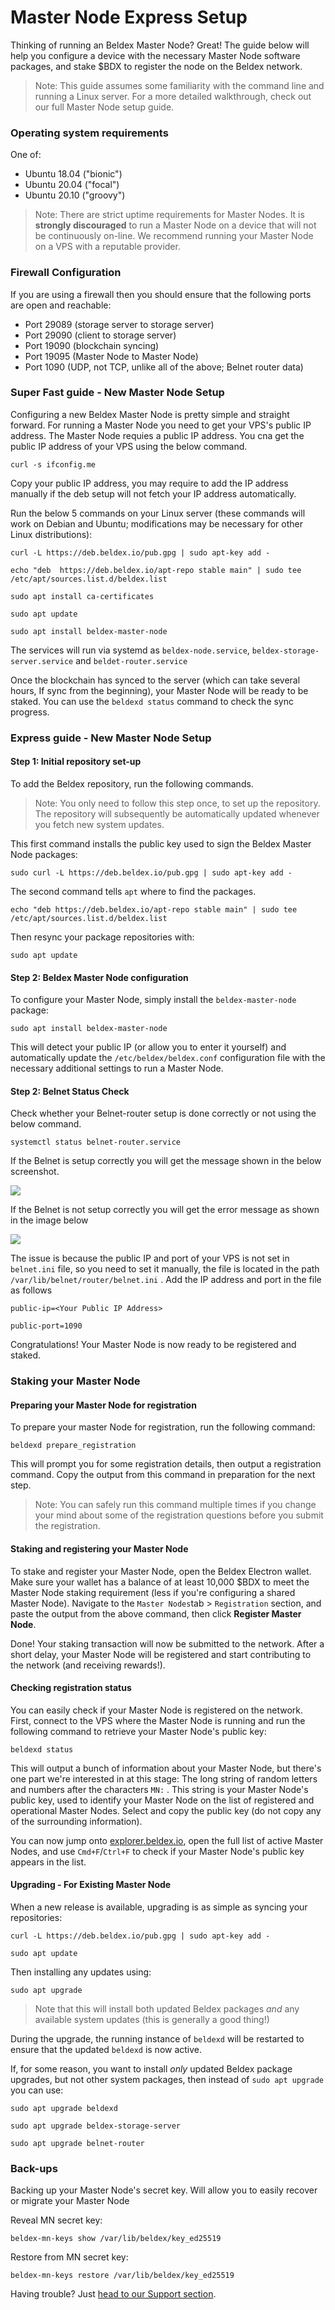 # Master Node Express Setup

Thinking of running an Beldex Master Node? Great! The guide below will help you configure a device with the necessary Master Node software packages, and stake $BDX to register the node on the Beldex network.

> Note: This guide assumes some familiarity with the command line and running a Linux server. For a more detailed walkthrough, check out our full Master Node setup guide.

### Operating system requirements

One of:

* Ubuntu 18.04 ("bionic")
* Ubuntu 20.04 ("focal")
* Ubuntu 20.10 ("groovy")

> Note: There are strict uptime requirements for Master Nodes. It is **strongly discouraged** to run a Master Node on a device that will not be continuously on-line. We recommend running your Master Node on a VPS with a reputable provider.

### Firewall Configuration

If you are using a firewall then you should ensure that the following ports are open and reachable:

* Port 29089 (storage server to storage server)
* Port 29090 (client to storage server)
* Port 19090 (blockchain syncing)
* Port 19095 (Master Node to Master Node)
* Port 1090 (UDP, not TCP, unlike all of the above; Belnet router data)

### Super Fast guide - New Master Node Setup

Configuring a new Beldex Master Node is pretty simple and straight forward. For running a Master Node you need to get your VPS's public IP address. The Master Node requies a public IP address. You cna get the public IP address of your VPS using the below command.

```
curl -s ifconfig.me
```

Copy your public IP address, you may require to add the IP address manually if the deb setup will not fetch your IP address automatically.

Run the below 5 commands on your Linux server (these commands will work on Debian and Ubuntu; modifications may be necessary for other Linux distributions):

```
curl -L https://deb.beldex.io/pub.gpg | sudo apt-key add -

echo "deb  https://deb.beldex.io/apt-repo stable main" | sudo tee /etc/apt/sources.list.d/beldex.list

sudo apt install ca-certificates

sudo apt update

sudo apt install beldex-master-node

```

The services will run via systemd as `beldex-node.service`, `beldex-storage-server.service` and `beldet-router.service`

Once the blockchain has synced to the server (which can take several hours, If sync from the beginning), your Master Node will be ready to be staked. You can use the `beldexd status` command to check the sync progress.

### Express guide - New Master Node Setup

#### Step 1: Initial repository set-up

To add the Beldex repository, run the following commands.

> Note: You only need to follow this step once, to set up the repository. The repository will subsequently be automatically updated whenever you fetch new system updates.

This first command installs the public key used to sign the Beldex Master Node packages:

```
sudo curl -L https://deb.beldex.io/pub.gpg | sudo apt-key add -
```

The second command tells `apt` where to find the packages.

```
echo "deb https://deb.beldex.io/apt-repo stable main" | sudo tee /etc/apt/sources.list.d/beldex.list
```

Then resync your package repositories with:

```
sudo apt update
```

#### Step 2: Beldex Master Node configuration

To configure your Master Node, simply install the `beldex-master-node` package:

```
sudo apt install beldex-master-node
```

This will detect your public IP (or allow you to enter it yourself) and automatically update the `/etc/beldex/beldex.conf` configuration file with the necessary additional settings to run a Master Node.

#### Step 2: Belnet Status Check

Check whether your Belnet-router setup is done correctly or not using the below command.

```
systemctl status belnet-router.service
```

If the Belnet is setup correctly you will get the message shown in the below screenshot.

![](<../../.gitbook/assets/Belnet-router-active-status.png>)

If the Belnet is not setup correctly you will get the error message as shown in the image below&#x20;

![](<../../.gitbook/assets/Belnet-router-failed-status.png>)

The issue is because the public IP and  port of your VPS is not set in `belnet.ini` file, so you need to set it manually, the file is located in the path `/var/lib/belnet/router/belnet.ini` .  Add the IP address and port in the file as follows

```
public-ip=<Your Public IP Address>

public-port=1090
```



Congratulations! Your Master Node is now ready to be registered and staked.

### Staking your Master Node

#### Preparing your Master Node for registration

To prepare your master Node for registration, run the following command:

```
beldexd prepare_registration
```

This will prompt you for some registration details, then output a registration command. Copy the output from this command in preparation for the next step.

> Note: You can safely run this command multiple times if you change your mind about some of the registration questions before you submit the registration.

#### Staking and registering your Master Node

To stake and register your Master Node, open the Beldex Electron wallet. Make sure your wallet has a balance of at least 10,000 $BDX to meet the Master Node staking requirement (less if you're configuring a shared Master Node). Navigate to the `Master Nodes`tab > `Registration` section, and paste the output from the above command, then click **Register Master Node**.

Done! Your staking transaction will now be submitted to the network. After a short delay, your Master Node will be registered and start contributing to the network (and receiving rewards!).

#### Checking registration status

You can easily check if your Master Node is registered on the network. First, connect to the VPS where the Master Node is running and run the following command to retrieve your Master Node's public key:

```
beldexd status
```

This will output a bunch of information about your Master Node, but there's one part we're interested in at this stage: The long string of random letters and numbers after the characters `MN:` . This string is your Master Node's public key, used to identify your Master Node on the list of registered and operational Master Nodes. Select and copy the public key (do not copy any of the surrounding information).

You can now jump onto [explorer.beldex.io](https://explorer.beldex.io), open the full list of active Master Nodes, and use `Cmd+F`/`Ctrl+F` to check if your Master Node's public key appears in the list.

#### Upgrading  - For Existing Master Node

When a new release is available, upgrading is as simple as syncing your repositories:

```
curl -L https://deb.beldex.io/pub.gpg | sudo apt-key add -

sudo apt update
```

Then installing any updates using:

```
sudo apt upgrade
```

> Note that this will install both updated Beldex packages _and_ any available system updates (this is generally a good thing!)

During the upgrade, the running instance of `beldexd` will be restarted to ensure that the updated `beldexd` is now active.

If, for some reason, you want to install _only_ updated Beldex package upgrades, but not other system packages, then instead of `sudo apt upgrade` you can use:

```
sudo apt upgrade beldexd 
```

```
sudo apt upgrade beldex-storage-server 
```

```
sudo apt upgrade belnet-router 
```

### Back-ups

Backing up your Master Node's secret key. Will allow you to easily recover or migrate your Master Node

Reveal MN secret key:

```
beldex-mn-keys show /var/lib/beldex/key_ed25519
```

Restore from MN secret key:

```
beldex-mn-keys restore /var/lib/beldex/key_ed25519
```

Having trouble? Just [head to our Support section](https://discord.com/invite/Hj4MAmA5gs).
